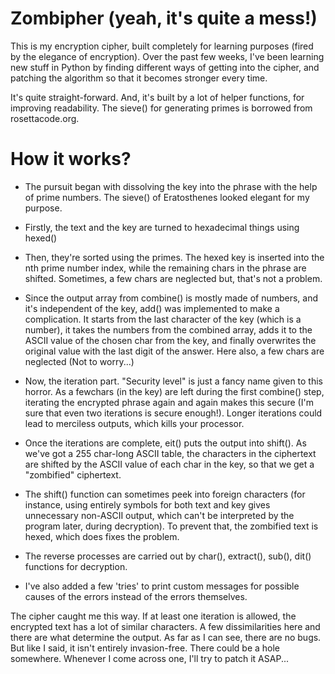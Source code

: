 Zombipher (yeah, it's quite a mess!)
======

This is my encryption cipher, built completely for learning purposes (fired by the elegance of encryption). Over the past few weeks, I've been learning new stuff in Python by finding different ways of getting into the cipher, and patching the algorithm so that it becomes stronger every time.

It's quite straight-forward. And, it's built by a lot of helper functions, for improving readability. The sieve() for generating primes is borrowed from rosettacode.org.

How it works?
======
- The pursuit began with dissolving the key into the phrase with the help of prime numbers. The sieve() of Eratosthenes looked elegant for my purpose.

- Firstly, the text and the key are turned to hexadecimal things using hexed()

- Then, they're sorted using the primes. The hexed key is inserted into the nth prime number index, while the remaining chars in the phrase are shifted. Sometimes, a few chars are neglected but, that's not a problem.

- Since the output array from combine() is mostly made of numbers, and it's independent of the key, add() was implemented to make a complication. It starts from the last character of the key (which is a number), it takes the numbers from the combined array, adds it to the ASCII value of the chosen char from the key, and finally overwrites the original value with the last digit of the answer. Here also, a few chars are neglected (Not to worry...)

- Now, the iteration part. "Security level" is just a fancy name given to this horror. As a fewchars (in the key) are left during the first combine() step, iterating the encrypted phrase again and again makes this secure (I'm sure that even two iterations is secure enough!). Longer iterations could lead to merciless outputs, which kills your processor.

- Once the iterations are complete, eit() puts the output into shift(). As we've got a 255 char-long ASCII table, the characters in the ciphertext are shifted by the ASCII value of each char in the key, so that we get a "zombified" ciphertext.

- The shift() function can sometimes peek into foreign characters (for instance, using entirely symbols for both text and key gives unnecessary non-ASCII output, which can't be interpreted by the program later, during decryption). To prevent that, the zombified text is hexed, which does fixes the problem.

- The reverse processes are carried out by char(), extract(), sub(), dit() functions for decryption.

- I've also added a few 'tries' to print custom messages for possible causes of the errors instead of the errors themselves.

The cipher caught me this way. If at least one iteration is allowed, the encrypted text has a lot of similar characters. A few dissimilarities here and there are what determine the output. As far as I can see, there are no bugs. But like I said, it isn't entirely invasion-free. There could be a hole somewhere. Whenever I come across one, I'll try to patch it ASAP...